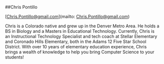 ##Chris Pontillo

[Chris.Pontillo@gmail.com](mailto: Chris.Pontillo@gmail.com)

Chris is a Colorado native and grew up in the Denver Metro Area. He holds a BS in Biology and a Masters in Educational Technology. Currently, Chris is an Instructional Technology Specialist and tech coach at Stellar Elementary and Coronado Hills Elementary, both in the Adams 12 Five Star School District. With over 10 years of elementary education experience, Chris brings a wealth of knowledge to help you bring Computer Science to your students!
